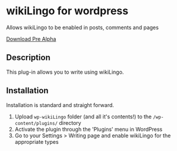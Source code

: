 wikiLingo for wordpress
=========
Allows wikiLingo to be enabled in posts, comments and pages

<a href="http://visop-dev.com/repo/download/wikiLingoWordPressPlugin.zip">Download Pre Alpha</a>

## Description ##
This plug-in allows you to write using wikiLingo.

## Installation ##

Installation is standard and straight forward.

1. Upload `wp-wikiLingo` folder (and all it's contents!) to the `/wp-content/plugins/` directory
1. Activate the plugin through the 'Plugins' menu in WordPress
1. Go to your Settings > Writing page and enable wikiLingo for the appropriate types
